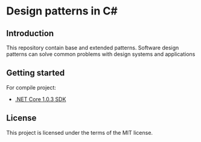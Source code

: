 # Design patterns in C#

## Introduction
This repository contain base and extended patterns. 
Software design patterns can solve common problems with design systems and applications

## Getting started
For compile project:

 - [.NET Core 1.0.3 SDK](https://go.microsoft.com/fwlink/?LinkID=836281) 

## License
This project is licensed under the terms of the MIT license.

